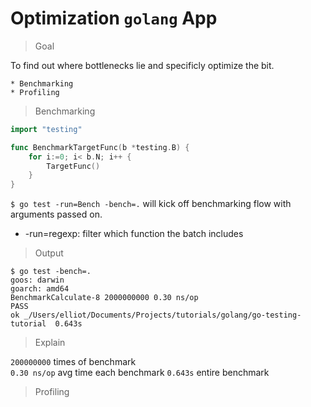 # Optimization `golang` App

>Goal  

To find out where bottlenecks lie and specificly optimize the bit.

    * Benchmarking
    * Profiling

>Benchmarking  
```go
import "testing"

func BenchmarkTargetFunc(b *testing.B) {
    for i:=0; i< b.N; i++ {
        TargetFunc()
    }
}
```
`$ go test -run=Bench -bench=.` will kick off benchmarking flow with arguments passed on.
* -run=regexp: filter which function the batch includes

>Output
```shell
$ go test -bench=.
goos: darwin
goarch: amd64
BenchmarkCalculate-8 2000000000 0.30 ns/op
PASS
ok _/Users/elliot/Documents/Projects/tutorials/golang/go-testing-tutorial  0.643s
```

>Explain

`200000000` times of benchmark   
`0.30 ns/op` avg time each benchmark
`0.643s` entire benchmark  

>Profiling  


